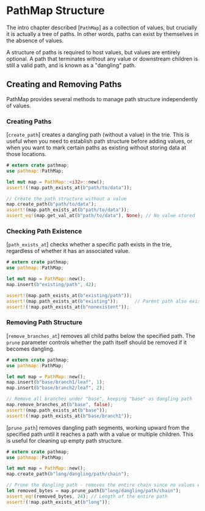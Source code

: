 
# PathMap Structure
The intro chapter described [`PathMap`] as a collection of values, but crucially it is actually a tree of paths.  In other words, paths can exist by themselves in the absence of values.

A structure of paths is required to host values, but values are entirely optional.  A path that terminates without any value or downstream children is still a valid path, and is known as a "dangling" path.

## Creating and Removing Paths
PathMap provides several methods to manage path structure independently of values.

### Creating Paths
[`create_path`] creates a dangling path (without a value) in the trie. This is useful when you need to establish path structure before adding values, or when you want to mark certain paths as existing without storing data at those locations.

```rust
# extern crate pathmap;
use pathmap::PathMap;

let mut map = PathMap::<i32>::new();
assert!(!map.path_exists_at(b"path/to/data"));

// Create the path structure without a value
map.create_path(b"path/to/data");
assert!(map.path_exists_at(b"path/to/data"));
assert_eq!(map.get_val_at(b"path/to/data"), None); // No value stored
```

### Checking Path Existence
[`path_exists_at`] checks whether a specific path exists in the trie, regardless of whether it has an associated value.

```rust
# extern crate pathmap;
use pathmap::PathMap;

let mut map = PathMap::new();
map.insert(b"existing/path", 42);

assert!(map.path_exists_at(b"existing/path"));
assert!(map.path_exists_at(b"existing"));      // Parent path also exists
assert!(!map.path_exists_at(b"nonexistent"));
```

### Removing Path Structure
[`remove_branches_at`] removes all child paths below the specified path. The `prune` parameter controls whether the path itself should be removed if it becomes dangling.

```rust
# extern crate pathmap;
use pathmap::PathMap;

let mut map = PathMap::new();
map.insert(b"base/branch1/leaf", 1);
map.insert(b"base/branch2/leaf", 2);

// Remove all branches under "base", keeping "base" as dangling path
map.remove_branches_at(b"base", false);
assert!(map.path_exists_at(b"base"));
assert!(!map.path_exists_at(b"base/branch1"));
```

[`prune_path`] removes dangling path segments, working upward from the specified path until it reaches a path with a value or multiple children. This is useful for cleaning up empty path structure.

```rust
# extern crate pathmap;
use pathmap::PathMap;

let mut map = PathMap::new();
map.create_path(b"long/dangling/path/chain");

// Prune the dangling path - removes the entire chain since no values exist
let removed_bytes = map.prune_path(b"long/dangling/path/chain");
assert_eq!(removed_bytes, 24); // Length of the entire path
assert!(!map.path_exists_at(b"long"));
```
